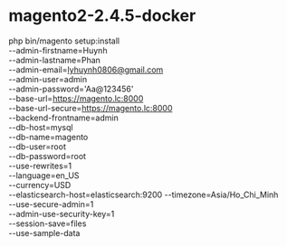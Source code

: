 # magento2-2.4.5-docker
php bin/magento setup:install \
--admin-firstname=Huynh \
--admin-lastname=Phan \
--admin-email=lyhuynh0806@gmail.com \
--admin-user=admin \
--admin-password='Aa@123456' \
--base-url=https://magento.lc:8000 \
--base-url-secure=https://magento.lc:8000 \
--backend-frontname=admin \
--db-host=mysql \
--db-name=magento \
--db-user=root \
--db-password=root \
--use-rewrites=1 \
--language=en_US \
--currency=USD \
--elasticsearch-host=elasticsearch:9200
--timezone=Asia/Ho_Chi_Minh \
--use-secure-admin=1 \
--admin-use-security-key=1 \
--session-save=files \
--use-sample-data
